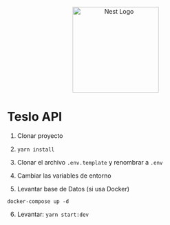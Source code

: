 <p align="center">
  <a href="http://nestjs.com/" target="blank"><img src="https://nestjs.com/img/logo-small.svg" width="200" alt="Nest Logo" /></a>
</p>


# Teslo API

1. Clonar proyecto

2. ``` yarn install ``` 

3. Clonar el archivo ``` .env.template ```  y renombrar a ``` .env ```

4. Cambiar las variables de entorno

5. Levantar base de Datos (si usa Docker)

``` 
docker-compose up -d
```

6. Levantar: ```yarn start:dev```

